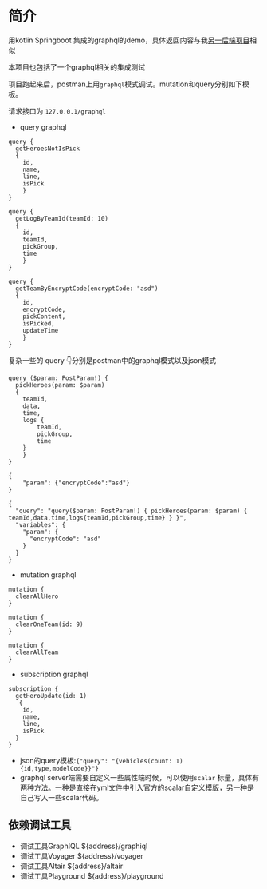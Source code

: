 # 简介
用kotlin Springboot 集成的graphql的demo，具体返回内容与我[另一后端项目](https://github.com/weiran1999/hok-lottery)相似

本项目也包括了一个graphql相关的集成测试

项目跑起来后，postman上用`graphql`模式调试。mutation和query分别如下模板。

请求接口为 `127.0.0.1/graphql`

- query graphql

```
query {
  getHeroesNotIsPick
  {
    id, 
    name, 
    line,
    isPick
	}
}

query {
  getLogByTeamId(teamId: 10) 
  {
    id,
    teamId,
    pickGroup,
    time
	}
}

query {
  getTeamByEncryptCode(encryptCode: "asd") 
  {
    id,
    encryptCode,
    pickContent,
    isPicked,
    updateTime
	}
}
```

复杂一些的 query 👇分别是postman中的graphql模式以及json模式
```
query ($param: PostParam!) {
  pickHeroes(param: $param) 
  {
    teamId,
    data,
    time,
    logs {
        teamId,
        pickGroup,
        time
    }
	}
}

{
    "param": {"encryptCode":"asd"}
}
```

```
{
  "query": "query($param: PostParam!) { pickHeroes(param: $param) { teamId,data,time,logs{teamId,pickGroup,time} } }",
  "variables": {
    "param": {
      "encryptCode": "asd"
    }
  }
}
```

- mutation graphql

```
mutation {
  clearAllHero
}
```

```
mutation {
  clearOneTeam(id: 9)
}
```

```
mutation {
  clearAllTeam
}
```

- subscription graphql

```
subscription {
  getHeroUpdate(id: 1)
   {
    id, 
    name, 
    line,
    isPick
  }
}
```

- json的query模板:`{"query": "{vehicles(count: 1){id,type,modelCode}}"}`
- graphql server端需要自定义一些属性端时候，可以使用`scalar` 标量，具体有两种方法。一种是直接在yml文件中引入官方的scalar自定义模版，另一种是自己写入一些scalar代码。

## 依赖调试工具

- 调试工具GraphIQL ${address}/graphiql
- 调试工具Voyager ${address}/voyager
- 调试工具Altair ${address}/altair
- 调试工具Playground ${address}/playground
